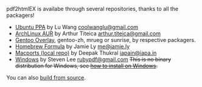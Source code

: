 pdf2htmlEX is availabe through several repositories, thanks to all the packagers!

 * [Ubuntu PPA](https://launchpad.net/~coolwanglu/+archive/pdf2htmlex) by Lu Wang <coolwanglu@gmail.com>
 * [ArchLinux AUR](https://aur.archlinux.org/packages.php?ID=62426) by Arthur Titeica <arthur.titeica@gmail.com>
 * [Gentoo Overlay](http://gpo.zugaina.org/app-text/pdf2htmlex), gentoo-zh, mrueg or sunrise, by respective packagers.  
 * [Homebrew Formula](https://github.com/mxcl/homebrew/blob/master/Library/Formula/pdf2htmlex.rb) by Jamie Ly <me@jamie.ly>
 * [Macports (local repo)](https://github.com/iapain/pdf2htmlEX-macport) by Deepak Thukral <iapain@iapa.in>
 * [Windows](soft.rubypdf.com/software/pdf2htmlex-windows-verion) by Steven Lee <rubypdf@gmail.com>
~~This is no binary distribution for Windows, see [how to install on Windows](https://github.com/coolwanglu/pdf2htmlEX/wiki/FAQ#wiki-install-windows).~~

You can also [build from source](https://github.com/coolwanglu/pdf2htmlEX/wiki/Building).